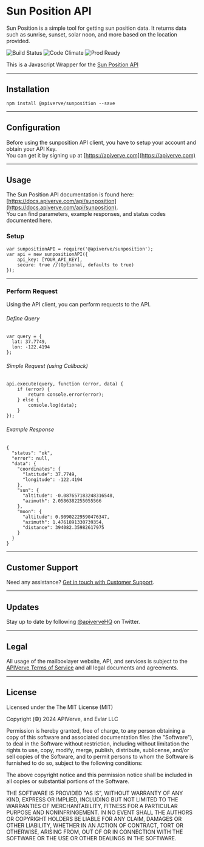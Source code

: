 Sun Position API
============

Sun Position is a simple tool for getting sun position data. It returns data such as sunrise, sunset, solar noon, and more based on the location provided.

![Build Status](https://img.shields.io/badge/build-passing-green)
![Code Climate](https://img.shields.io/badge/maintainability-B-purple)
![Prod Ready](https://img.shields.io/badge/production-ready-blue)

This is a Javascript Wrapper for the [Sun Position API](https://apiverve.com/marketplace/api/sunposition)

---

## Installation
	npm install @apiverve/sunposition --save

---

## Configuration

Before using the sunposition API client, you have to setup your account and obtain your API Key.  
You can get it by signing up at [https://apiverve.com](https://apiverve.com)

---

## Usage

The Sun Position API documentation is found here: [https://docs.apiverve.com/api/sunposition](https://docs.apiverve.com/api/sunposition).  
You can find parameters, example responses, and status codes documented here.

### Setup

```
var sunpositionAPI = require('@apiverve/sunposition');
var api = new sunpositionAPI({
    api_key: [YOUR_API_KEY],
    secure: true //(Optional, defaults to true)
});
```

---


### Perform Request
Using the API client, you can perform requests to the API.

###### Define Query

```
var query = {
  lat: 37.7749,
  lon: -122.4194
};
```

###### Simple Request (using Callback)

```
api.execute(query, function (error, data) {
    if (error) {
        return console.error(error);
    } else {
        console.log(data);
    }
});
```

###### Example Response

```
{
  "status": "ok",
  "error": null,
  "data": {
    "coordinates": {
      "latitude": 37.7749,
      "longitude": -122.4194
    },
    "sun": {
      "altitude": -0.087657183248316548,
      "azimuth": 2.0586382255055566
    },
    "moon": {
      "altitude": 0.90902229590476347,
      "azimuth": 1.4761891330739354,
      "distance": 394082.35982617975
    }
  }
}
```

---

## Customer Support

Need any assistance? [Get in touch with Customer Support](https://apiverve.com/contact).

---

## Updates
Stay up to date by following [@apiverveHQ](https://twitter.com/apiverveHQ) on Twitter.

---

## Legal

All usage of the mailboxlayer website, API, and services is subject to the [APIVerve Terms of Service](https://apiverve.com/terms) and all legal documents and agreements.

---

## License
Licensed under the The MIT License (MIT)

Copyright (&copy;) 2024 APIVerve, and Evlar LLC

Permission is hereby granted, free of charge, to any person obtaining a copy of this software and associated documentation files (the "Software"), to deal in the Software without restriction, including without limitation the rights to use, copy, modify, merge, publish, distribute, sublicense, and/or sell copies of the Software, and to permit persons to whom the Software is furnished to do so, subject to the following conditions:

The above copyright notice and this permission notice shall be included in all copies or substantial portions of the Software.

THE SOFTWARE IS PROVIDED "AS IS", WITHOUT WARRANTY OF ANY KIND, EXPRESS OR IMPLIED, INCLUDING BUT NOT LIMITED TO THE WARRANTIES OF MERCHANTABILITY, FITNESS FOR A PARTICULAR PURPOSE AND NONINFRINGEMENT. IN NO EVENT SHALL THE AUTHORS OR COPYRIGHT HOLDERS BE LIABLE FOR ANY CLAIM, DAMAGES OR OTHER LIABILITY, WHETHER IN AN ACTION OF CONTRACT, TORT OR OTHERWISE, ARISING FROM, OUT OF OR IN CONNECTION WITH THE SOFTWARE OR THE USE OR OTHER DEALINGS IN THE SOFTWARE.